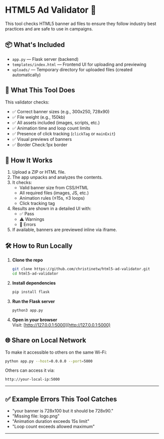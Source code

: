 # HTML5 Ad Validator 🧪

This tool checks HTML5 banner ad files to ensure they follow industry best practices and are safe to use in campaigns.

## 📦 What's Included

- `app.py` — Flask server (backend)
- `templates/index.html` — Frontend UI for uploading and previewing
- `uploads/` — Temporary directory for uploaded files (created automatically)

## 🚀 What This Tool Does

This validator checks:

- ✅ Correct banner sizes (e.g., 300x250, 728x90)
- ✅ File weight (e.g., 150kb)
- ✅ All assets included (images, scripts, etc.)
- ✅ Animation time and loop count limits
- ✅ Presence of click tracking (`clickTag` or `mainExit`)
- ✅ Visual previews of banners
- ✅ Border Check:1px border 

## 🧠 How It Works

1. Upload a ZIP or HTML file.
2. The app unpacks and analyzes the contents.
3. It checks:
   - Valid banner size from CSS/HTML
   - All required files (images, JS, etc.)
   - Animation rules (≤15s, ≤3 loops)
   - Click tracking tag
4. Results are shown in a detailed UI with:
   - ✅ Pass
   - ⚠️ Warnings
   - 🛑 Errors
5. If available, banners are previewed inline via iframe.

## 🛠 How to Run Locally

1. **Clone the repo**  
   ```bash
   git clone https://github.com/christinetw/html5-ad-validator.git
   cd html5-ad-validator
   ```

2. **Install dependencies**  
   ```bash
   pip install flask
   ```

3. **Run the Flask server**  
   ```bash
   python3 app.py
   ```

4. **Open in your browser**  
   Visit: [http://127.0.0.1:5000](http://127.0.0.1:5000)

## 🌐 Share on Local Network

To make it accessible to others on the same Wi-Fi:

```bash
python app.py --host=0.0.0.0 --port=5000
```

Others can access it via:
```
http://your-local-ip:5000
```

---

## ✅ Example Errors This Tool Catches

- "your banner is 728x100 but it should be 728x90."
- "Missing file: logo.png"
- "Animation duration exceeds 15s limit"
- "Loop count exceeds allowed maximum"


---

